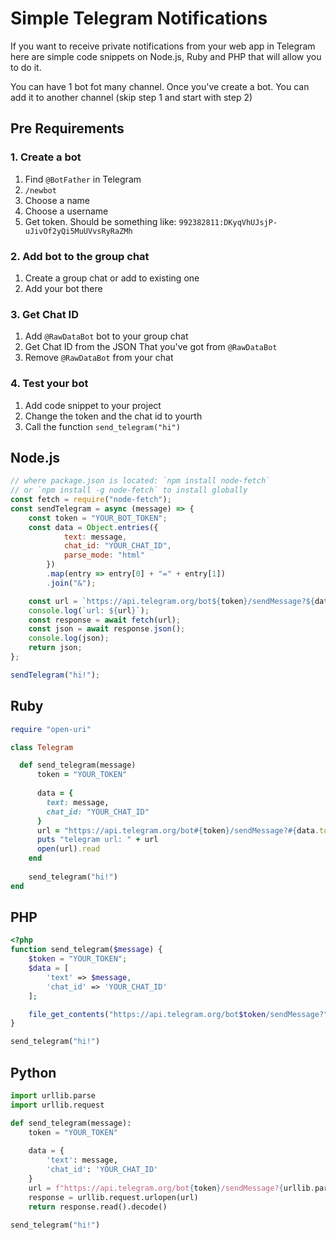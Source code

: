 # Simple Telegram Notifications

If you want to receive private notifications from your web app in Telegram  here are simple code snippets on Node.js, Ruby and PHP that will allow you to do it.

You can have 1 bot fot many channel. Once you've create a bot. You can add it to another channel (skip step 1 and start with step 2)

## Pre Requirements

### 1. Create a bot

1. Find `@BotFather` in Telegram
2. `/newbot`
3. Choose a name
4. Choose a username
5. Get token. Should be something like: `992382811:DKyqVhUJsjP-uJivOf2yQi5MuUVvsRyRaZMh`

### 2. Add bot to the group chat
1. Create a group chat or add to existing one
2. Add your bot there

### 3. Get Chat ID
1. Add `@RawDataBot` bot to your group chat
2. Get Chat ID from the JSON That you've got from `@RawDataBot`
3. Remove `@RawDataBot` from your chat 

### 4. Test your bot
1. Add code snippet to your project
2. Change the token and the chat id to yourth
3. Call the function `send_telegram("hi")`


## Node.js

```javascript
// where package.json is located: `npm install node-fetch`
// or `npm install -g node-fetch` to install globally
const fetch = require("node-fetch");
const sendTelegram = async (message) => {
	const token = "YOUR_BOT_TOKEN";
	const data = Object.entries({
	    	text: message,
	    	chat_id: "YOUR_CHAT_ID",
	    	parse_mode: "html"
	    })
	    .map(entry => entry[0] + "=" + entry[1])
	    .join("&");

	const url = `https://api.telegram.org/bot${token}/sendMessage?${data}`;
	console.log(`url: ${url}`);
	const response = await fetch(url);
	const json = await response.json();
	console.log(json);
	return json;	
};

sendTelegram("hi!");
```

## Ruby

```ruby
require "open-uri"

class Telegram

  def send_telegram(message)
      token = "YOUR_TOKEN"
      
      data = {
        text: message,
        chat_id: "YOUR_CHAT_ID"
      }
      url = "https://api.telegram.org/bot#{token}/sendMessage?#{data.to_param}&parse_mode=html"
      puts "telegram url: " + url
      open(url).read
    end
    
    send_telegram("hi!")
end
```

## PHP

```php
<?php
function send_telegram($message) {
	$token = "YOUR_TOKEN";
	$data = [
		'text' => $message,
		'chat_id' => 'YOUR_CHAT_ID'
	];

	file_get_contents("https://api.telegram.org/bot$token/sendMessage?" . http_build_query($data) . "&parse_mode=html");
}

send_telegram("hi!")
```

## Python

```python
import urllib.parse
import urllib.request

def send_telegram(message):
    token = "YOUR_TOKEN"
    
    data = {
        'text': message,
        'chat_id': 'YOUR_CHAT_ID'
    }
    url = f"https://api.telegram.org/bot{token}/sendMessage?{urllib.parse.urlencode(data)}&parse_mode=html"
    response = urllib.request.urlopen(url)
    return response.read().decode()

send_telegram("hi!")
```
